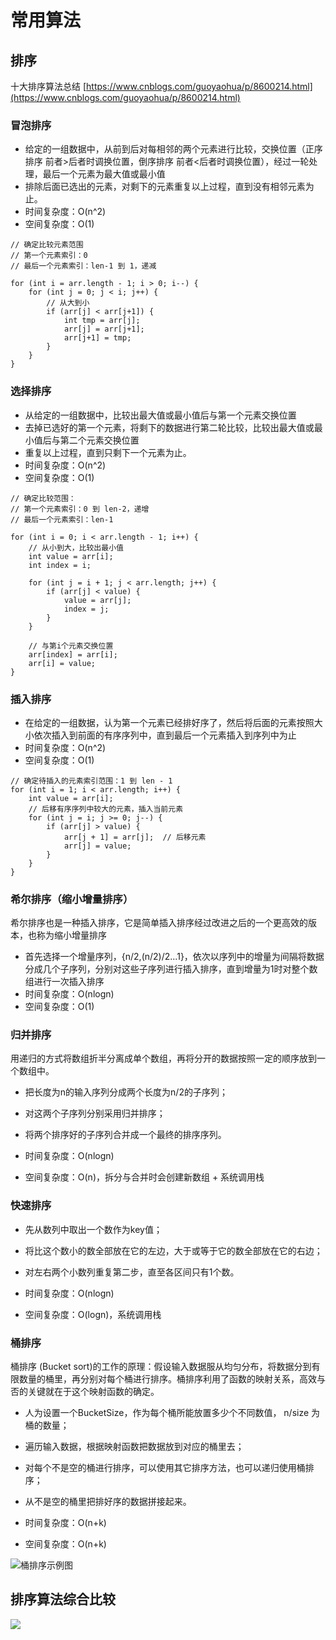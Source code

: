# 常用算法

## 排序

十大排序算法总结 [https://www.cnblogs.com/guoyaohua/p/8600214.html](https://www.cnblogs.com/guoyaohua/p/8600214.html)

### 冒泡排序

- 给定的一组数据中，从前到后对每相邻的两个元素进行比较，交换位置（正序排序 前者>后者时调换位置，倒序排序 前者<后者时调换位置），经过一轮处理，最后一个元素为最大值或最小值
- 排除后面已选出的元素，对剩下的元素重复以上过程，直到没有相邻元素为止。
- 时间复杂度：O(n^2)
- 空间复杂度：O(1)

```
// 确定比较元素范围
// 第一个元素索引：0
// 最后一个元素索引：len-1 到 1，递减

for (int i = arr.length - 1; i > 0; i--) {
    for (int j = 0; j < i; j++) {
        // 从大到小
        if (arr[j] < arr[j+1]) {
            int tmp = arr[j];
            arr[j] = arr[j+1];
            arr[j+1] = tmp;
        }
    }
}
```

### 选择排序

- 从给定的一组数据中，比较出最大值或最小值后与第一个元素交换位置
- 去掉已选好的第一个元素，将剩下的数据进行第二轮比较，比较出最大值或最小值后与第二个元素交换位置
- 重复以上过程，直到只剩下一个元素为止。
- 时间复杂度：O(n^2)
- 空间复杂度：O(1)

```
// 确定比较范围：
// 第一个元素索引：0 到 len-2，递增
// 最后一个元素索引：len-1

for (int i = 0; i < arr.length - 1; i++) {
    // 从小到大，比较出最小值
    int value = arr[i];
    int index = i;

    for (int j = i + 1; j < arr.length; j++) {
        if (arr[j] < value) {
            value = arr[j];
            index = j;
        }
    }

    // 与第i个元素交换位置
    arr[index] = arr[i];
    arr[i] = value;
}
```

### 插入排序

- 在给定的一组数据，认为第一个元素已经排好序了，然后将后面的元素按照大小依次插入到前面的有序序列中，直到最后一个元素插入到序列中为止
- 时间复杂度：O(n^2)
- 空间复杂度：O(1)

```
// 确定待插入的元素索引范围：1 到 len - 1
for (int i = 1; i < arr.length; i++) {
    int value = arr[i];
    // 后移有序序列中较大的元素，插入当前元素
    for (int j = i; j >= 0; j--) {
        if (arr[j] > value) {
            arr[j + 1] = arr[j];  // 后移元素
            arr[j] = value;
        }
    }
}
```
### 希尔排序（缩小增量排序）

希尔排序也是一种插入排序，它是简单插入排序经过改进之后的一个更高效的版本，也称为缩小增量排序
- 首先选择一个增量序列，{n/2,(n/2)/2...1}，依次以序列中的增量为间隔将数据分成几个子序列，分别对这些子序列进行插入排序，直到增量为1时对整个数组进行一次插入排序
- 时间复杂度：O(nlogn)
- 空间复杂度：O(1)

### 归并排序

用递归的方式将数组折半分离成单个数组，再将分开的数据按照一定的顺序放到一个数组中。
- 把长度为n的输入序列分成两个长度为n/2的子序列；
- 对这两个子序列分别采用归并排序；
- 将两个排序好的子序列合并成一个最终的排序序列。

- 时间复杂度：O(nlogn)
- 空间复杂度：O(n)，拆分与合并时会创建新数组 + 系统调用栈

### 快速排序

- 先从数列中取出一个数作为key值；
- 将比这个数小的数全部放在它的左边，大于或等于它的数全部放在它的右边；
- 对左右两个小数列重复第二步，直至各区间只有1个数。

- 时间复杂度：O(nlogn)
- 空间复杂度：O(logn)，系统调用栈

### 桶排序

桶排序 (Bucket sort)的工作的原理：假设输入数据服从均匀分布，将数据分到有限数量的桶里，再分别对每个桶进行排序。桶排序利用了函数的映射关系，高效与否的关键就在于这个映射函数的确定。
- 人为设置一个BucketSize，作为每个桶所能放置多少个不同数值， n/size 为桶的数量；
- 遍历输入数据，根据映射函数把数据放到对应的桶里去；
- 对每个不是空的桶进行排序，可以使用其它排序方法，也可以递归使用桶排序；
- 从不是空的桶里把排好序的数据拼接起来。

- 时间复杂度：O(n+k)
- 空间复杂度：O(n+k)

![桶排序示例图](https://images2017.cnblogs.com/blog/849589/201710/849589-20171015232107090-1920702011.png)

## 排序算法综合比较

![](https://images2017.cnblogs.com/blog/849589/201710/849589-20171015233043168-1867817869.png)
